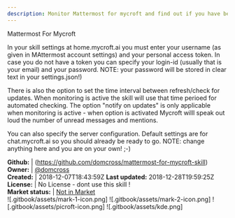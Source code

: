 ```yaml
---
description: Monitor Mattermost for mycroft and find out if you have been mentioned or if there are unread messages. Messages can be read by Mycroft as well
---
```

Mattermost For Mycroft

In your skill settings at home.mycroft.ai you must enter your username (as given in MAttermost account settings) and your personal access token. In case you do not have a token you can specify your login-id (usually that is your email) and your password. NOTE: your password will be stored in clear text in your settings.json!)

There is also the option to set the time interval between refresh/check for updates. When monitoring is active the skill will use that time perioed for automated checking.
The option "notify on updates" is only applicable when monitoring is active - when option is activated Mycroft willl speak out loud the number of unread messages and mentions.

You can also specify the server configuration. Default settings are for chat.mycroft.ai so you should already be ready to go. NOTE: change anything here and you are on your own! ;-)

**Github:** | (https://github.com/domcross/mattermost-for-mycroft-skill)  
**Owner:** | [@domcross](https://github.com/domcross)  
**Created:** | 2018-12-07T18:43:59Z  **Last updated:** 2018-12-28T19:59:25Z  
**License:** | No License - dont use this skill !  
**Market status:** | [Not in Market](https://market.mycroft.ai/skill/)  
 ![.gitbook/assets/mark-1-icon.png]  ![.gitbook/assets/mark-2-icon.png]  ![.gitbook/assets/picroft-icon.png]  ![.gitbook/assets/kde.png]  

